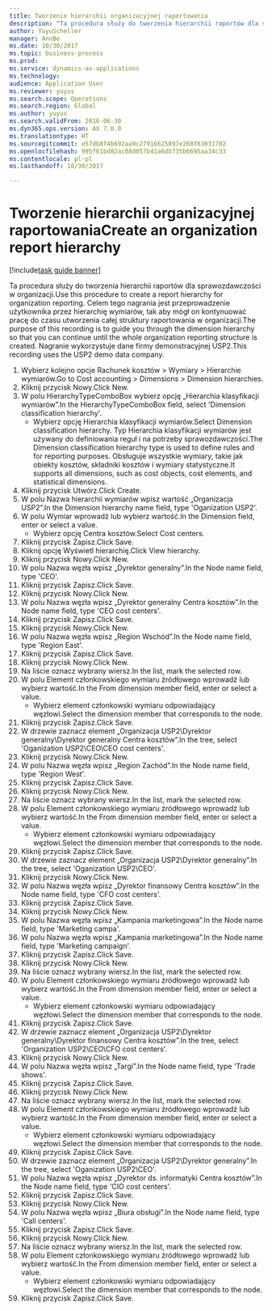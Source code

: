```yaml
--- 
title: Tworzenie hierarchii organizacyjnej raportowania
description: "Ta procedura służy do tworzenia hierarchii raportów dla sprawozdawczości w organizacji."
author: YuyuScheller
manager: AnnBe
ms.date: 10/30/2017
ms.topic: business-process
ms.prod: 
ms.service: dynamics-ax-applications
ms.technology: 
audience: Application User
ms.reviewer: yuyus
ms.search.scope: Operations
ms.search.region: Global
ms.author: yuyus
ms.search.validFrom: 2016-06-30
ms.dyn365.ops.version: AX 7.0.0
ms.translationtype: HT
ms.sourcegitcommit: e57db8f4b692aa9c27916625897e268f63031782
ms.openlocfilehash: 995f61bd82ac08d057b41a6db735b6695aa34c33
ms.contentlocale: pl-pl
ms.lasthandoff: 10/30/2017

---
```

# <a name="create-an-organization-report-hierarchy"></a><span data-ttu-id="7fe36-103">Tworzenie hierarchii organizacyjnej raportowania</span><span class="sxs-lookup"><span data-stu-id="7fe36-103">Create an organization report hierarchy</span></span>

[!include[task guide banner](../../includes/task-guide-banner.md)]

<span data-ttu-id="7fe36-104">Ta procedura służy do tworzenia hierarchii raportów dla sprawozdawczości w organizacji.</span><span class="sxs-lookup"><span data-stu-id="7fe36-104">Use this procedure to create a report hierarchy for organization reporting.</span></span> <span data-ttu-id="7fe36-105">Celem tego nagrania jest przeprowadzenie użytkownika przez hierarchię wymiarów, tak aby mógł on kontynuować pracę do czasu utworzenia całej struktury raportowania w organizacji.</span><span class="sxs-lookup"><span data-stu-id="7fe36-105">The purpose of this recording is to guide you through the dimension hierarchy so that you can continue until the whole organization reporting structure is created.</span></span> <span data-ttu-id="7fe36-106">Nagranie wykorzystuje dane firmy demonstracyjnej USP2.</span><span class="sxs-lookup"><span data-stu-id="7fe36-106">This recording uses the USP2 demo data company.</span></span>

1. <span data-ttu-id="7fe36-107">Wybierz kolejno opcje Rachunek kosztów > Wymiary > Hierarchie wymiarów.</span><span class="sxs-lookup"><span data-stu-id="7fe36-107">Go to Cost accounting > Dimensions > Dimension hierarchies.</span></span>
2. <span data-ttu-id="7fe36-108">Kliknij przycisk Nowy.</span><span class="sxs-lookup"><span data-stu-id="7fe36-108">Click New.</span></span>
3. <span data-ttu-id="7fe36-109">W polu HierarchyTypeComboBox wybierz opcję „Hierarchia klasyfikacji wymiarów”.</span><span class="sxs-lookup"><span data-stu-id="7fe36-109">In the HierarchyTypeComboBox field, select 'Dimension classification hierarchy'.</span></span>
    * <span data-ttu-id="7fe36-110">Wybierz opcję Hierarchia klasyfikacji wymiarów.</span><span class="sxs-lookup"><span data-stu-id="7fe36-110">Select Dimension classification hierarchy.</span></span> <span data-ttu-id="7fe36-111">Typ Hierarchia klasyfikacji wymiarów jest używany do definiowania reguł i na potrzeby sprawozdawczości.</span><span class="sxs-lookup"><span data-stu-id="7fe36-111">The Dimension classification hierarchy type is used to define rules and for reporting purposes.</span></span> <span data-ttu-id="7fe36-112">Obsługuje wszystkie wymiary, takie jak obiekty kosztów, składniki kosztów i wymiary statystyczne.</span><span class="sxs-lookup"><span data-stu-id="7fe36-112">It supports all dimensions, such as cost objects, cost elements, and statistical dimensions.</span></span>  
4. <span data-ttu-id="7fe36-113">Kliknij przycisk Utwórz.</span><span class="sxs-lookup"><span data-stu-id="7fe36-113">Click Create.</span></span>
5. <span data-ttu-id="7fe36-114">W polu Nazwa hierarchii wymiarów wpisz wartość „Organizacja USP2”.</span><span class="sxs-lookup"><span data-stu-id="7fe36-114">In the Dimension hierarchy name field, type 'Oganization USP2'.</span></span>
6. <span data-ttu-id="7fe36-115">W polu Wymiar wprowadź lub wybierz wartość.</span><span class="sxs-lookup"><span data-stu-id="7fe36-115">In the Dimension field, enter or select a value.</span></span>
    * <span data-ttu-id="7fe36-116">Wybierz opcję Centra kosztów.</span><span class="sxs-lookup"><span data-stu-id="7fe36-116">Select Cost centers.</span></span>  
7. <span data-ttu-id="7fe36-117">Kliknij przycisk Zapisz.</span><span class="sxs-lookup"><span data-stu-id="7fe36-117">Click Save.</span></span>
8. <span data-ttu-id="7fe36-118">Kliknij opcję Wyświetl hierarchię.</span><span class="sxs-lookup"><span data-stu-id="7fe36-118">Click View hierarchy.</span></span>
9. <span data-ttu-id="7fe36-119">Kliknij przycisk Nowy.</span><span class="sxs-lookup"><span data-stu-id="7fe36-119">Click New.</span></span>
10. <span data-ttu-id="7fe36-120">W polu Nazwa węzła wpisz „Dyrektor generalny”.</span><span class="sxs-lookup"><span data-stu-id="7fe36-120">In the Node name field, type 'CEO'.</span></span>
11. <span data-ttu-id="7fe36-121">Kliknij przycisk Zapisz.</span><span class="sxs-lookup"><span data-stu-id="7fe36-121">Click Save.</span></span>
12. <span data-ttu-id="7fe36-122">Kliknij przycisk Nowy.</span><span class="sxs-lookup"><span data-stu-id="7fe36-122">Click New.</span></span>
13. <span data-ttu-id="7fe36-123">W polu Nazwa węzła wpisz „Dyrektor generalny Centra kosztów”.</span><span class="sxs-lookup"><span data-stu-id="7fe36-123">In the Node name field, type 'CEO cost centers'.</span></span>
14. <span data-ttu-id="7fe36-124">Kliknij przycisk Zapisz.</span><span class="sxs-lookup"><span data-stu-id="7fe36-124">Click Save.</span></span>
15. <span data-ttu-id="7fe36-125">Kliknij przycisk Nowy.</span><span class="sxs-lookup"><span data-stu-id="7fe36-125">Click New.</span></span>
16. <span data-ttu-id="7fe36-126">W polu Nazwa węzła wpisz „Region Wschód”.</span><span class="sxs-lookup"><span data-stu-id="7fe36-126">In the Node name field, type 'Region East'.</span></span>
17. <span data-ttu-id="7fe36-127">Kliknij przycisk Zapisz.</span><span class="sxs-lookup"><span data-stu-id="7fe36-127">Click Save.</span></span>
18. <span data-ttu-id="7fe36-128">Kliknij przycisk Nowy.</span><span class="sxs-lookup"><span data-stu-id="7fe36-128">Click New.</span></span>
19. <span data-ttu-id="7fe36-129">Na liście oznacz wybrany wiersz.</span><span class="sxs-lookup"><span data-stu-id="7fe36-129">In the list, mark the selected row.</span></span>
20. <span data-ttu-id="7fe36-130">W polu Element członkowskiego wymiaru źródłowego wprowadź lub wybierz wartość.</span><span class="sxs-lookup"><span data-stu-id="7fe36-130">In the From dimension member field, enter or select a value.</span></span>
    * <span data-ttu-id="7fe36-131">Wybierz element członkowski wymiaru odpowiadający węzłowi.</span><span class="sxs-lookup"><span data-stu-id="7fe36-131">Select the dimension member that corresponds to the node.</span></span>  
21. <span data-ttu-id="7fe36-132">Kliknij przycisk Zapisz.</span><span class="sxs-lookup"><span data-stu-id="7fe36-132">Click Save.</span></span>
22. <span data-ttu-id="7fe36-133">W drzewie zaznacz element „Organizacja USP2\Dyrektor generalny\Dyrektor generalny Centra kosztów”.</span><span class="sxs-lookup"><span data-stu-id="7fe36-133">In the tree, select 'Oganization USP2\CEO\CEO cost centers'.</span></span>
23. <span data-ttu-id="7fe36-134">Kliknij przycisk Nowy.</span><span class="sxs-lookup"><span data-stu-id="7fe36-134">Click New.</span></span>
24. <span data-ttu-id="7fe36-135">W polu Nazwa węzła wpisz „Region Zachód”.</span><span class="sxs-lookup"><span data-stu-id="7fe36-135">In the Node name field, type 'Region West'.</span></span>
25. <span data-ttu-id="7fe36-136">Kliknij przycisk Zapisz.</span><span class="sxs-lookup"><span data-stu-id="7fe36-136">Click Save.</span></span>
26. <span data-ttu-id="7fe36-137">Kliknij przycisk Nowy.</span><span class="sxs-lookup"><span data-stu-id="7fe36-137">Click New.</span></span>
27. <span data-ttu-id="7fe36-138">Na liście oznacz wybrany wiersz.</span><span class="sxs-lookup"><span data-stu-id="7fe36-138">In the list, mark the selected row.</span></span>
28. <span data-ttu-id="7fe36-139">W polu Element członkowskiego wymiaru źródłowego wprowadź lub wybierz wartość.</span><span class="sxs-lookup"><span data-stu-id="7fe36-139">In the From dimension member field, enter or select a value.</span></span>
    * <span data-ttu-id="7fe36-140">Wybierz element członkowski wymiaru odpowiadający węzłowi.</span><span class="sxs-lookup"><span data-stu-id="7fe36-140">Select the dimension member that corresponds to the node.</span></span>  
29. <span data-ttu-id="7fe36-141">Kliknij przycisk Zapisz.</span><span class="sxs-lookup"><span data-stu-id="7fe36-141">Click Save.</span></span>
30. <span data-ttu-id="7fe36-142">W drzewie zaznacz element „Organizacja USP2\Dyrektor generalny”.</span><span class="sxs-lookup"><span data-stu-id="7fe36-142">In the tree, select 'Oganization USP2\CEO'.</span></span>
31. <span data-ttu-id="7fe36-143">Kliknij przycisk Nowy.</span><span class="sxs-lookup"><span data-stu-id="7fe36-143">Click New.</span></span>
32. <span data-ttu-id="7fe36-144">W polu Nazwa węzła wpisz „Dyrektor finansowy Centra kosztów”.</span><span class="sxs-lookup"><span data-stu-id="7fe36-144">In the Node name field, type 'CFO cost centers'.</span></span>
33. <span data-ttu-id="7fe36-145">Kliknij przycisk Zapisz.</span><span class="sxs-lookup"><span data-stu-id="7fe36-145">Click Save.</span></span>
34. <span data-ttu-id="7fe36-146">Kliknij przycisk Nowy.</span><span class="sxs-lookup"><span data-stu-id="7fe36-146">Click New.</span></span>
35. <span data-ttu-id="7fe36-147">W polu Nazwa węzła wpisz „Kampania marketingowa”.</span><span class="sxs-lookup"><span data-stu-id="7fe36-147">In the Node name field, type 'Marketing campa'.</span></span>
36. <span data-ttu-id="7fe36-148">W polu Nazwa węzła wpisz „Kampania marketingowa”.</span><span class="sxs-lookup"><span data-stu-id="7fe36-148">In the Node name field, type 'Marketing campaign'.</span></span>
37. <span data-ttu-id="7fe36-149">Kliknij przycisk Zapisz.</span><span class="sxs-lookup"><span data-stu-id="7fe36-149">Click Save.</span></span>
38. <span data-ttu-id="7fe36-150">Kliknij przycisk Nowy.</span><span class="sxs-lookup"><span data-stu-id="7fe36-150">Click New.</span></span>
39. <span data-ttu-id="7fe36-151">Na liście oznacz wybrany wiersz.</span><span class="sxs-lookup"><span data-stu-id="7fe36-151">In the list, mark the selected row.</span></span>
40. <span data-ttu-id="7fe36-152">W polu Element członkowskiego wymiaru źródłowego wprowadź lub wybierz wartość.</span><span class="sxs-lookup"><span data-stu-id="7fe36-152">In the From dimension member field, enter or select a value.</span></span>
    * <span data-ttu-id="7fe36-153">Wybierz element członkowski wymiaru odpowiadający węzłowi.</span><span class="sxs-lookup"><span data-stu-id="7fe36-153">Select the dimension member that corresponds to the node.</span></span>  
41. <span data-ttu-id="7fe36-154">Kliknij przycisk Zapisz.</span><span class="sxs-lookup"><span data-stu-id="7fe36-154">Click Save.</span></span>
42. <span data-ttu-id="7fe36-155">W drzewie zaznacz element „Organizacja USP2\Dyrektor generalny\Dyrektor finansowy Centra kosztów”.</span><span class="sxs-lookup"><span data-stu-id="7fe36-155">In the tree, select 'Organization USP2\CEO\CFO cost centers'.</span></span>
43. <span data-ttu-id="7fe36-156">Kliknij przycisk Nowy.</span><span class="sxs-lookup"><span data-stu-id="7fe36-156">Click New.</span></span>
44. <span data-ttu-id="7fe36-157">W polu Nazwa węzła wpisz „Targi”.</span><span class="sxs-lookup"><span data-stu-id="7fe36-157">In the Node name field, type 'Trade shows'.</span></span>
45. <span data-ttu-id="7fe36-158">Kliknij przycisk Zapisz.</span><span class="sxs-lookup"><span data-stu-id="7fe36-158">Click Save.</span></span>
46. <span data-ttu-id="7fe36-159">Kliknij przycisk Nowy.</span><span class="sxs-lookup"><span data-stu-id="7fe36-159">Click New.</span></span>
47. <span data-ttu-id="7fe36-160">Na liście oznacz wybrany wiersz.</span><span class="sxs-lookup"><span data-stu-id="7fe36-160">In the list, mark the selected row.</span></span>
48. <span data-ttu-id="7fe36-161">W polu Element członkowskiego wymiaru źródłowego wprowadź lub wybierz wartość.</span><span class="sxs-lookup"><span data-stu-id="7fe36-161">In the From dimension member field, enter or select a value.</span></span>
    * <span data-ttu-id="7fe36-162">Wybierz element członkowski wymiaru odpowiadający węzłowi.</span><span class="sxs-lookup"><span data-stu-id="7fe36-162">Select the dimension member that corresponds to the node.</span></span>  
49. <span data-ttu-id="7fe36-163">Kliknij przycisk Zapisz.</span><span class="sxs-lookup"><span data-stu-id="7fe36-163">Click Save.</span></span>
50. <span data-ttu-id="7fe36-164">W drzewie zaznacz element „Organizacja USP2\Dyrektor generalny”.</span><span class="sxs-lookup"><span data-stu-id="7fe36-164">In the tree, select 'Oganization USP2\CEO'.</span></span>
51. <span data-ttu-id="7fe36-165">W polu Nazwa węzła wpisz „Dyrektor ds. informatyki Centra kosztów”.</span><span class="sxs-lookup"><span data-stu-id="7fe36-165">In the Node name field, type 'CIO cost centers'.</span></span>
52. <span data-ttu-id="7fe36-166">Kliknij przycisk Zapisz.</span><span class="sxs-lookup"><span data-stu-id="7fe36-166">Click Save.</span></span>
53. <span data-ttu-id="7fe36-167">Kliknij przycisk Nowy.</span><span class="sxs-lookup"><span data-stu-id="7fe36-167">Click New.</span></span>
54. <span data-ttu-id="7fe36-168">W polu Nazwa węzła wpisz „Biura obsługi”.</span><span class="sxs-lookup"><span data-stu-id="7fe36-168">In the Node name field, type 'Call centers'.</span></span>
55. <span data-ttu-id="7fe36-169">Kliknij przycisk Zapisz.</span><span class="sxs-lookup"><span data-stu-id="7fe36-169">Click Save.</span></span>
56. <span data-ttu-id="7fe36-170">Kliknij przycisk Nowy.</span><span class="sxs-lookup"><span data-stu-id="7fe36-170">Click New.</span></span>
57. <span data-ttu-id="7fe36-171">Na liście oznacz wybrany wiersz.</span><span class="sxs-lookup"><span data-stu-id="7fe36-171">In the list, mark the selected row.</span></span>
58. <span data-ttu-id="7fe36-172">W polu Element członkowskiego wymiaru źródłowego wprowadź lub wybierz wartość.</span><span class="sxs-lookup"><span data-stu-id="7fe36-172">In the From dimension member field, enter or select a value.</span></span>
    * <span data-ttu-id="7fe36-173">Wybierz element członkowski wymiaru odpowiadający węzłowi.</span><span class="sxs-lookup"><span data-stu-id="7fe36-173">Select the dimension member that corresponds to the node.</span></span>  
59. <span data-ttu-id="7fe36-174">Kliknij przycisk Zapisz.</span><span class="sxs-lookup"><span data-stu-id="7fe36-174">Click Save.</span></span>



